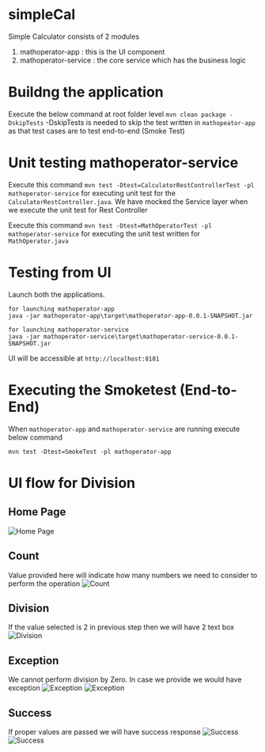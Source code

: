 # simpleCal
Simple Calculator consists of 2 modules
1.  mathoperator-app : this is the UI component
2.  mathoperator-service : the core service which has the business logic

# Buildng the application
Execute the below command at root folder level
``mvn clean package -DskipTests``
-DskipTests is needed to skip the test written in ``mathopeator-app``
as that test cases are to test end-to-end (Smoke Test)

# Unit testing mathoperator-service
Execute this command ``mvn test -Dtest=CalculatorRestControllerTest -pl mathoperator-service`` for executing unit test for the 
``CalculatorRestController.java``. We have mocked the Service layer when we execute the unit test for Rest Controller

Execute this command ``mvn test -Dtest=MathOperatorTest -pl mathoperator-service`` for executing the unit test written for ``MathOperator.java``

# Testing from UI
Launch both the applications. 
```text
for launching mathoperator-app
java -jar mathoperator-app\target\mathoperator-app-0.0.1-SNAPSHOT.jar
```
```text
for launching mathoperator-service
java -jar mathoperator-service\target\mathoperator-service-0.0.1-SNAPSHOT.jar
```

UI will be accessible at  ``http://localhost:8181``

# Executing the Smoketest (End-to-End)
When ``mathoperator-app`` and ``mathoperator-service`` are running execute below command
```text
mvn test -Dtest=SmokeTest -pl mathoperator-app
```

# UI flow for Division
## Home Page
![Home Page](/images/homepage.png)
## Count
Value provided here will indicate how many numbers we need to consider to perform the operation
![Count](images/page-2.png)
## Division
If the value selected is 2 in previous step then we will have 2 text box
![Division](images/page-3.png)
## Exception
We cannot perform division by Zero. In case we provide we would have exception
![Exception](images/page-4.png)
![Exception](images/page-5.png)
## Success
If proper values are passed we will have success response
![Success](images/page-6.png)
![Success](images/page-7.png)



